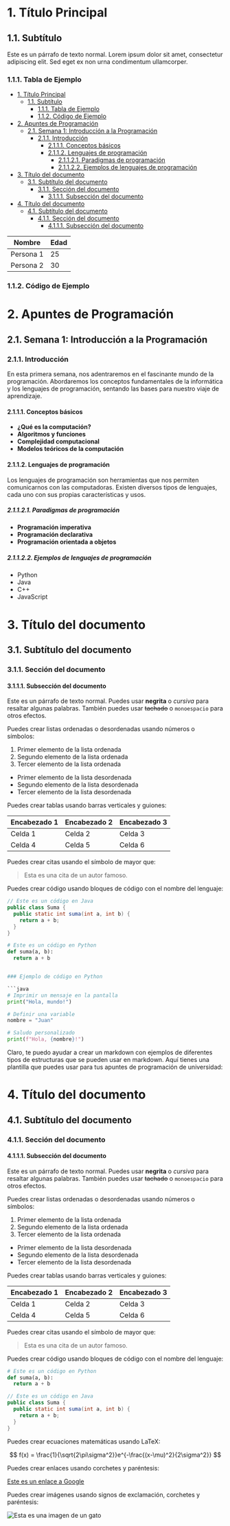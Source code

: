 # 1. Título Principal

## 1.1. Subtítulo

Este es un párrafo de texto normal. Lorem ipsum dolor sit amet, consectetur adipiscing elit. Sed eget ex non urna condimentum ullamcorper.

### 1.1.1. Tabla de Ejemplo
- [1. Título Principal](#1-título-principal)
  - [1.1. Subtítulo](#11-subtítulo)
    - [1.1.1. Tabla de Ejemplo](#111-tabla-de-ejemplo)
    - [1.1.2. Código de Ejemplo](#112-código-de-ejemplo)
- [2. Apuntes de Programación](#2-apuntes-de-programación)
  - [2.1. Semana 1: Introducción a la Programación](#21-semana-1-introducción-a-la-programación)
    - [2.1.1. Introducción](#211-introducción)
      - [2.1.1.1. Conceptos básicos](#2111-conceptos-básicos)
      - [2.1.1.2. Lenguajes de programación](#2112-lenguajes-de-programación)
        - [2.1.1.2.1. Paradigmas de programación](#21121-paradigmas-de-programación)
        - [2.1.1.2.2. Ejemplos de lenguajes de programación](#21122-ejemplos-de-lenguajes-de-programación)
- [3. Título del documento](#3-título-del-documento)
  - [3.1. Subtítulo del documento](#31-subtítulo-del-documento)
    - [3.1.1. Sección del documento](#311-sección-del-documento)
      - [3.1.1.1. Subsección del documento](#3111-subsección-del-documento)
- [4. Título del documento](#4-título-del-documento)
  - [4.1. Subtítulo del documento](#41-subtítulo-del-documento)
    - [4.1.1. Sección del documento](#411-sección-del-documento)
      - [4.1.1.1. Subsección del documento](#4111-subsección-del-documento)

| Nombre     | Edad |
|------------|------|
| Persona 1  | 25   |
| Persona 2  | 30   |

### 1.1.2. Código de Ejemplo

# 2. Apuntes de Programación

## 2.1. Semana 1: Introducción a la Programación

### 2.1.1. Introducción

En esta primera semana, nos adentraremos en el fascinante mundo de la programación. Abordaremos los conceptos fundamentales de la informática y los lenguajes de programación, sentando las bases para nuestro viaje de aprendizaje.

#### 2.1.1.1. Conceptos básicos

* **¿Qué es la computación?**
* **Algoritmos y funciones**
* **Complejidad computacional**
* **Modelos teóricos de la computación**

#### 2.1.1.2. Lenguajes de programación

Los lenguajes de programación son herramientas que nos permiten comunicarnos con las computadoras. Existen diversos tipos de lenguajes, cada uno con sus propias características y usos.

##### 2.1.1.2.1. Paradigmas de programación

* **Programación imperativa**
* **Programación declarativa**
* **Programación orientada a objetos**

##### 2.1.1.2.2. Ejemplos de lenguajes de programación

* Python
* Java
* C++
* JavaScript

# 3. Título del documento

## 3.1. Subtítulo del documento

### 3.1.1. Sección del documento

#### 3.1.1.1. Subsección del documento

Este es un párrafo de texto normal. Puedes usar **negrita** o *cursiva* para resaltar algunas palabras. También puedes usar ~~tachado~~ o `monoespacio` para otros efectos.

Puedes crear listas ordenadas o desordenadas usando números o símbolos:

1. Primer elemento de la lista ordenada
2. Segundo elemento de la lista ordenada
3. Tercer elemento de la lista ordenada

- Primer elemento de la lista desordenada
- Segundo elemento de la lista desordenada
- Tercer elemento de la lista desordenada

Puedes crear tablas usando barras verticales y guiones:

| Encabezado 1 | Encabezado 2 | Encabezado 3 |
| ------------ | ------------ | ------------ |
| Celda 1      | Celda 2      | Celda 3      |
| Celda 4      | Celda 5      | Celda 6      |

Puedes crear citas usando el símbolo de mayor que:

> Esta es una cita de un autor famoso.

Puedes crear código usando bloques de código con el nombre del lenguaje:

```java
// Este es un código en Java
public class Suma {
  public static int suma(int a, int b) {
    return a + b;
  }
}
```

```python
# Este es un código en Python
def suma(a, b):
  return a + b


### Ejemplo de código en Python

```java
# Imprimir un mensaje en la pantalla
print("Hola, mundo!")

# Definir una variable
nombre = "Juan"

# Saludo personalizado
print(f"Hola, {nombre}!")
```
Claro, te puedo ayudar a crear un markdown con ejemplos de diferentes tipos de estructuras que se pueden usar en markdown. Aquí tienes una plantilla que puedes usar para tus apuntes de programación de universidad:


# 4. Título del documento

## 4.1. Subtítulo del documento

### 4.1.1. Sección del documento

#### 4.1.1.1. Subsección del documento

Este es un párrafo de texto normal. Puedes usar **negrita** o *cursiva* para resaltar algunas palabras. También puedes usar ~~tachado~~ o `monoespacio` para otros efectos.

Puedes crear listas ordenadas o desordenadas usando números o símbolos:

1. Primer elemento de la lista ordenada
2. Segundo elemento de la lista ordenada
3. Tercer elemento de la lista ordenada

- Primer elemento de la lista desordenada
- Segundo elemento de la lista desordenada
- Tercer elemento de la lista desordenada

Puedes crear tablas usando barras verticales y guiones:

| Encabezado 1 | Encabezado 2 | Encabezado 3 |
| ------------ | ------------ | ------------ |
| Celda 1      | Celda 2      | Celda 3      |
| Celda 4      | Celda 5      | Celda 6      |

Puedes crear citas usando el símbolo de mayor que:

> Esta es una cita de un autor famoso.

Puedes crear código usando bloques de código con el nombre del lenguaje:

```python
# Este es un código en Python
def suma(a, b):
  return a + b
```

```java
// Este es un código en Java
public class Suma {
  public static int suma(int a, int b) {
    return a + b;
  }
}
```

Puedes crear ecuaciones matemáticas usando LaTeX:

$$
f(x) = \frac{1}{\sqrt{2\pi\sigma^2}}e^{-\frac{(x-\mu)^2}{2\sigma^2}}
$$

Puedes crear enlaces usando corchetes y paréntesis:

[Este es un enlace a Google](https://www.google.com)

Puedes crear imágenes usando signos de exclamación, corchetes y paréntesis:

![Esta es una imagen de un gato](https://upload.wikimedia.org/wikipedia/commons/thumb/3/3a/Cat03.jpg/1200px-Cat03.jpg)
